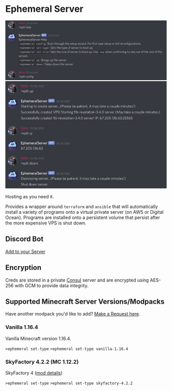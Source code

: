 # Ephemeral Server

![Config Demo](./assets/config-demo.png)
![Start Demo](./assets/start-server.png)

Hosting as you need it.

Provides a wrapper around `terraform` and `ansible` that will automatically install
a variety of programs onto a virtual private server (on AWS or Digital Ocean). Programs are installed onto a
persistent volume that persist after the more expensive VPS is shut down.

## Discord Bot

[Add to your Server](https://discord.com/oauth2/authorize?client_id=708003281070456935&permissions=3136&scope=bot)

## Encryption

Creds are stored in a private [Consul](https://www.consul.io/) server and are encrypted using AES-256
with GCM to provide data integrity.


## Supported Minecraft Server Versions/Modpacks 

Have another modpack you'd like to add? [Make a Request here](https://github.com/jack-michaud/ephemeral-server/issues/new).

### Vanilla 1.16.4 

Vanilla Minecraft version 1.16.4.

`>ephemeral set-type` 
`>ephemeral set-type vanilla-1.16.4` 


### SkyFactory 4.2.2 (MC 1.12.2)

SkyFactory 4 ([mod details](https://www.curseforge.com/minecraft/modpacks/skyfactory-4))

`>ephemeral set-type` 
`>ephemeral set-type skyfactory-4.2.2` 

